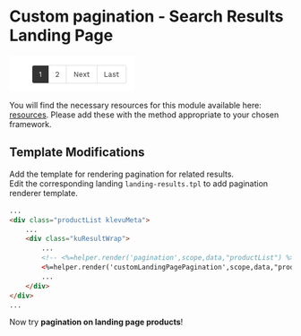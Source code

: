# Custom pagination - Search Results Landing Page

![custom-pagination-bar](/modules/custom-pagination/images/image001.png)

You will find the necessary resources for this module available here:
[resources](/modules/custom-pagination/landing/resources). Please add these with the
method appropriate to your chosen framework. 

## Template Modifications

Add the template for rendering pagination for related results.  
Edit the corresponding landing `landing-results.tpl` to add pagination renderer template.

```html
...
<div class="productList klevuMeta">
    ...
    <div class="kuResultWrap">
        ...
        <!-- <%=helper.render('pagination',scope,data,"productList") %> -->
        <%=helper.render('customLandingPagePagination',scope,data,"productList") %>
        ...
    </div>
</div>
...
```

Now try **pagination on landing page products**!
